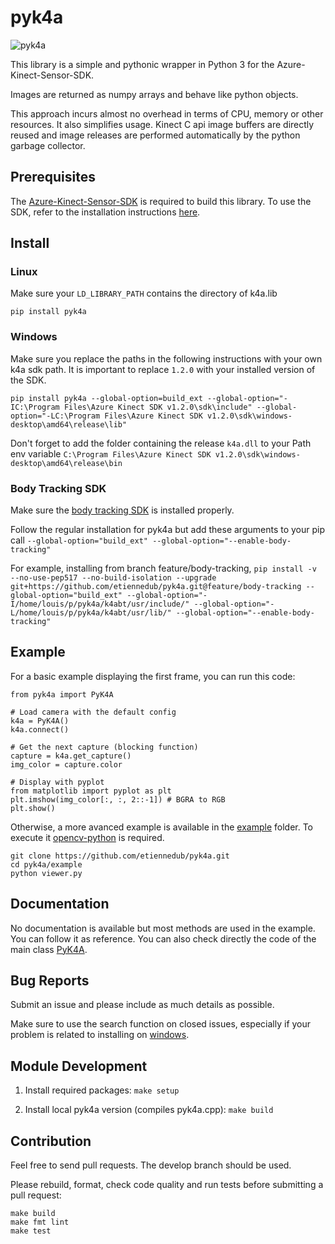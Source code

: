 # pyk4a
![pyk4a](https://github.com/etiennedub/pyk4a/raw/master/figs/pyk4a_logo.png)

This library is a simple and pythonic wrapper in Python 3 for the Azure-Kinect-Sensor-SDK.

Images are returned as numpy arrays and behave like python objects.

This approach incurs almost no overhead in terms of CPU, memory or other resources.
It also simplifies usage. Kinect C api image buffers are directly reused and image releases are performed automatically by the python garbage collector.


## Prerequisites
The [Azure-Kinect-Sensor-SDK](https://github.com/microsoft/Azure-Kinect-Sensor-SDK) is required to build this library.
To use the SDK, refer to the installation instructions [here](https://github.com/microsoft/Azure-Kinect-Sensor-SDK).


## Install

### Linux

Make sure your `LD_LIBRARY_PATH` contains the directory of k4a.lib

```
pip install pyk4a
```

### Windows

Make sure you replace the paths in the following instructions with your own k4a sdk path.
It is important to replace `1.2.0` with your installed version of the SDK.

```
pip install pyk4a --global-option=build_ext --global-option="-IC:\Program Files\Azure Kinect SDK v1.2.0\sdk\include" --global-option="-LC:\Program Files\Azure Kinect SDK v1.2.0\sdk\windows-desktop\amd64\release\lib"
```

Don't forget to add the folder containing the release `k4a.dll` to your Path env variable `C:\Program Files\Azure Kinect SDK v1.2.0\sdk\windows-desktop\amd64\release\bin`

### Body Tracking SDK 

Make sure the [body tracking SDK](https://docs.microsoft.com/en-us/azure/Kinect-dk/body-sdk-download) is installed properly. 

Follow the regular installation for pyk4a but add these arguments to your pip call `--global-option="build_ext" --global-option="--enable-body-tracking"`

For example, installing from branch feature/body-tracking, `pip install -v --no-use-pep517 --no-build-isolation --upgrade git+https://github.com/etiennedub/pyk4a.git@feature/body-tracking --global-option="build_ext" --global-option="-I/home/louis/p/pyk4a/k4abt/usr/include/" --global-option="-L/home/louis/p/pyk4a/k4abt/usr/lib/" --global-option="--enable-body-tracking"`

## Example

For a basic example displaying the first frame, you can run this code:

```
from pyk4a import PyK4A

# Load camera with the default config
k4a = PyK4A()
k4a.connect()

# Get the next capture (blocking function)
capture = k4a.get_capture()
img_color = capture.color

# Display with pyplot
from matplotlib import pyplot as plt
plt.imshow(img_color[:, :, 2::-1]) # BGRA to RGB
plt.show()
```

Otherwise, a more avanced example is available in the [example](https://github.com/etiennedub/pyk4a/tree/master/example) folder.
To execute it [opencv-python](https://github.com/skvark/opencv-python) is required.
```
git clone https://github.com/etiennedub/pyk4a.git
cd pyk4a/example
python viewer.py
```

## Documentation

No documentation is available but most methods are used in the example. You can follow it as reference.
You can also check directly the code of the main class [PyK4A](https://github.com/etiennedub/pyk4a/blob/master/pyk4a/pyk4a.py).

## Bug Reports
Submit an issue and please include as much details as possible.

Make sure to use the search function on closed issues, especially if your problem is related to installing on [windows](https://github.com/etiennedub/pyk4a/issues?q=windows+).


## Module Development

1) Install required packages: `make setup`

2) Install local pyk4a version (compiles pyk4a.cpp): `make build`

## Contribution

Feel free to send pull requests. The develop branch should be used.

Please rebuild, format, check code quality and run tests before submitting a pull request:
```shell script
make build
make fmt lint
make test
```

